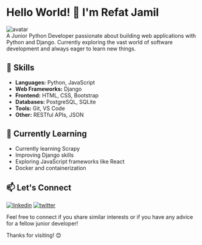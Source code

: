 # Hello World! 👋 I'm Refat Jamil
![avatar](https://avatars.githubusercontent.com/u/96917645?s=400&u=7e495593a42a60b62b22d1e42cb384d20622197a&v=4)
<br>
A Junior Python Developer passionate about building web applications with Python and Django. Currently exploring the vast world of software development and always eager to learn new things.

## 🔧 Skills

- **Languages:** Python, JavaScript
- **Web Frameworks:** Django
- **Frontend:** HTML, CSS, Bootstrap
- **Databases:** PostgreSQL, SQLite
- **Tools:** Git, VS Code
- **Other:** RESTful APIs, JSON

## 🌱 Currently Learning
- Currently learning Scrapy
- Improving Django skills
- Exploring JavaScript frameworks like React
- Docker and containerization

## 📫 Let's Connect

[![linkedin](https://img.shields.io/badge/linkedin-0A66C2?style=for-the-badge&logo=linkedin&logoColor=white)](https://www.linkedin.com/in/refat-jamil/)
[![twitter](https://img.shields.io/badge/twitter-1DA1F2?style=for-the-badge&logo=twitter&logoColor=white)](https://twitter.com/RefatJamil_)

Feel free to connect if you share similar interests or if you have any advice for a fellow junior developer!

Thanks for visiting! 😊
